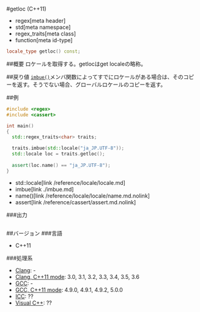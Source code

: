 #getloc (C++11)
* regex[meta header]
* std[meta namespace]
* regex_traits[meta class]
* function[meta id-type]

```cpp
locale_type getloc() const;
```


##概要
ロケールを取得する。getlocはget localeの略称。


##戻り値
[`imbue()`](./imbue.md)メンバ関数によってすでにロケールがある場合は、そのコピーを返す。そうでない場合、グローバルロケールのコピーを返す。


##例
```cpp
#include <regex>
#include <cassert>

int main()
{
  std::regex_traits<char> traits;

  traits.imbue(std::locale("ja_JP.UTF-8"));
  std::locale loc = traits.getloc();
    
  assert(loc.name() == "ja_JP.UTF-8");
}
```
* std::locale[link /reference/locale/locale.md]
* imbue[link ./imbue.md]
* name()[link /reference/locale/locale/name.md.nolink]
* assert[link /reference/cassert/assert.md.nolink]

###出力
```
```


##バージョン
###言語
- C++11

###処理系
- [Clang](/implementation.md#clang): -
- [Clang, C++11 mode](/implementation.md#clang): 3.0, 3.1, 3.2, 3.3, 3.4, 3.5, 3.6
- [GCC](/implementation.md#gcc): -
- [GCC, C++11 mode](/implementation.md#gcc): 4.9.0, 4.9.1, 4.9.2, 5.0.0
- [ICC](/implementation.md#icc): ??
- [Visual C++](/implementation.md#visual_cpp): ??

